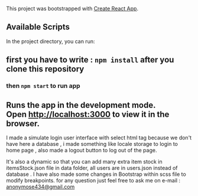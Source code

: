 This project was bootstrapped with [Create React App](https://github.com/facebook/create-react-app).

## Available Scripts

In the project directory, you can run:

## first you have to write : `npm install` after you clone this repository


### then `npm start` to run app

Runs the app in the development mode.<br>
Open [http://localhost:3000](http://localhost:3000) to view it in the browser.
----------------------------------------------
I made a simulate login user interface with select html tag because we don't have here a database , i made something like locale storage to login to home page , also made a logout button to log out of the page.

It's also a dynamic so that you can add many extra item stock in itemsStock.json file in data folder, all users are in users.json instead of database .
I have also made some changes in Bootstrap within scss file to modify breakpoints.
for any question just feel free to ask me on e-mail : anonymose434@gmail.com